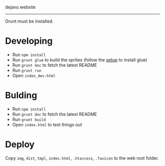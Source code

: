 dejavu website

---

Grunt must be installed.

# Developing #
- Run `npm install`
- Run `grunt glue` to build the sprites (follow the [setup](http://glue.readthedocs.org/en/latest/installation.html) to install glue)
- Run `grunt doc` to fetch the latest README
- Run `grunt run`
- Open `index_dev.html`

# Bulding #
- Run `npm install`
- Run `grunt doc` to fetch the latest README
- Run `grunt build`
- Open `index.html` to test things out

# Deploy #
Copy `img`, `dist`, `tmpl`, `index.html`, `.htaccess`, `.favicon` to the web root folder.